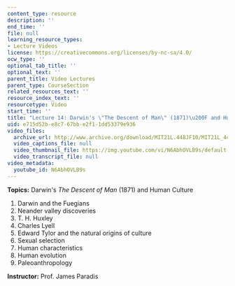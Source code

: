 ```yaml
---
content_type: resource
description: ''
end_time: ''
file: null
learning_resource_types:
- Lecture Videos
license: https://creativecommons.org/licenses/by-nc-sa/4.0/
ocw_type: ''
optional_tab_title: ''
optional_text: ''
parent_title: Video Lectures
parent_type: CourseSection
related_resources_text: ''
resource_index_text: ''
resourcetype: Video
start_time: ''
title: "Lecture 14: Darwin's \"The Descent of Man\" (1871)\u200F and Human Culture"
uid: e715d52b-e8c7-67bb-e2f1-1dd53379e936
video_files:
  archive_url: http://www.archive.org/download/MIT21L.448JF10/MIT21L_448JF10_lec14_300k.mp4
  video_captions_file: null
  video_thumbnail_file: https://img.youtube.com/vi/N6AbhOVLB9s/default.jpg
  video_transcript_file: null
video_metadata:
  youtube_id: N6AbhOVLB9s
---
```


**Topics:** Darwin's _The Descent of Man_ (1871)‏ and Human Culture

1.  Darwin and the Fuegians
2.  Neander valley discoveries
3.  T. H. Huxley
4.  Charles Lyell
5.  Edward Tylor and the natural origins of culture
6.  Sexual selection
7.  Human characteristics
8.  Human evolution
9.  Paleoanthropology

**Instructor:** Prof. James Paradis

